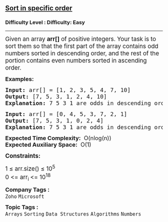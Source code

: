 <h2><a href="https://www.geeksforgeeks.org/problems/sort-in-specific-order2422/1?page=1&difficulty%5B%5D=-1&category%5B%5D=Sorting&sortBy=submissions">Sort in specific order</a></h2><h3>Difficulty Level : Difficulty: Easy</h3><hr><div class="problems_problem_content__Xm_eO"><p><span style="font-size: 14pt;">Given an array <strong>arr[]</strong> of positive integers. Your task is to sort them so that the first part of the array contains odd numbers sorted in descending order, and the rest of the portion contains even numbers sorted in ascending order.</span></p>
<p><span style="font-size: 18px;"><strong>Examples:</strong></span></p>
<pre><span style="font-size: 18px;"><strong>Input: </strong>arr[] = [1, 2, 3, 5, 4, 7, 10]
<strong>Output:</strong> [7, 5, 3, 1, 2, 4, 10]
</span><strong><span style="font-size: 18px;">Explanation: </span></strong><span style="font-size: 18px;">7 5 3 1 are odds in descending order and 2 4 10 are evens in ascending order.</span></pre>
<pre><span style="font-size: 18px;"><strong>Input: </strong>arr[] = [0, 4, 5, 3, 7, 2, 1]</span>
<span style="font-size: 18px;"><strong style="font-size: 18px;">Output: </strong><span style="font-size: 18px;">[7, 5, 3, 1, 0, 2, 4]<br><strong>Explanation: </strong>7 5 3 1 are odds in descending order and 0 2 4 are evens in ascending order.<br></span></span></pre>
<p><span style="font-size: 18px;"><strong>Expected Time Complexity:</strong>&nbsp; O(nlog(n))<br><strong>Expected Auxiliary Space:</strong>&nbsp; O(1)</span></p>
<p><span style="font-size: 14pt;"><strong>Constraints:</strong><br></span></p>
<p><span style="font-size: 14pt;">1 ≤ arr.size() ≤ 10<sup>5</sup><br>0 &lt;= arr<sub>i </sub>&lt;= 10<sup>18</sup></span></p></div><p><span style=font-size:18px><strong>Company Tags : </strong><br><code>Zoho</code>&nbsp;<code>Microsoft</code>&nbsp;<br><p><span style=font-size:18px><strong>Topic Tags : </strong><br><code>Arrays</code>&nbsp;<code>Sorting</code>&nbsp;<code>Data Structures</code>&nbsp;<code>Algorithms</code>&nbsp;<code>Numbers</code>&nbsp;